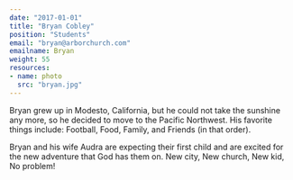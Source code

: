 ```yaml
---
date: "2017-01-01"
title: "Bryan Cobley"
position: "Students"
email: "bryan@arborchurch.com"
emailname: Bryan
weight: 55
resources:
- name: photo
  src: "bryan.jpg"
---
```


Bryan grew up in Modesto, California, but he could not take the sunshine any more, so he decided to move to the Pacific Northwest. His favorite things include: Football, Food, Family, and Friends (in that order). 

Bryan and his wife Audra are expecting their first child and are excited for the new adventure that God has them on. New city, New church, New kid, No problem!

